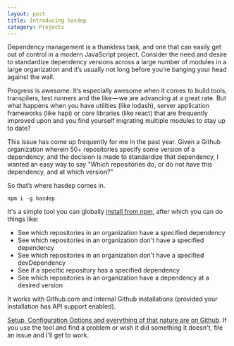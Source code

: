 ```yaml
---
layout: post
title: Introducing hasdep
category: Projects
---
```


Dependency management is a thankless task, and one that can easily get out of control in a modern JavaScript project. Consider the need and desire to standardize dependency versions across a large number of modules in a large organization and it’s usually not long before you’re banging your head against the wall.

Progress is awesome. It’s especially awesome when it comes to build tools, transpilers, test runners and the like — we are advancing at a great rate. But what happens when you have utilities (like lodash), server application frameworks (like hapi) or core libraries (like react) that are frequently improved upon and you find yourself migrating multiple modules to stay up to date?

This issue has come up frequently for me in the past year. Given a Github organization wherein 50+ repositories specify some version of a dependency, and the decision is made to standardize that dependency, I wanted an easy way to say "Which repositories do, or do not have this dependency, and at which version?"

So that’s where hasdep comes in.

`npm i -g hasdep`

It's a simple tool you can globally [install from npm](https://www.npmjs.com/package/hasdep), after which you can do things like:

* See which repositories in an organization have a specified dependency
* See which repositories in an organization don't have a specified dependency
* See which repositories in an organization don't have a specified devDependency
* See if a specific repository has a specified dependency
* See which repositories in an organization have a dependency at a desired version

It works with Github.com and internal Github installations (provided your installation has API support enabled).

[Setup, Configuration Options and everything of that nature are on Github](https://github.com/dstevensio/hasdep). If you use the tool and find a problem or wish it did something it doesn't, file an issue and I'll get to work.